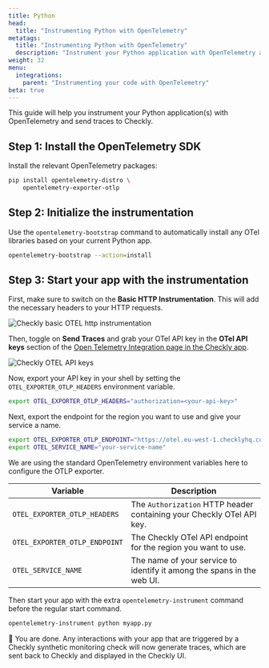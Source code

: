 ```yaml
---
title: Python
head:
  title: "Instrumenting Python with OpenTelemetry"
metatags:
  title: "Instrumenting Python with OpenTelemetry"
  description: "Instrument your Python application with OpenTelemetry and send traces to Checkly."
weight: 32
menu:
  integrations:
    parent: "Instrumenting your code with OpenTelemetry"
beta: true
---
```


This guide will help you instrument your Python application(s) with OpenTelemetry and send traces to Checkly.
<!--more-->
## Step 1: Install the OpenTelemetry SDK

Install the relevant OpenTelemetry packages:

```bash
pip install opentelemetry-distro \
    opentelemetry-exporter-otlp
```

## Step 2: Initialize the instrumentation

Use the `opentelemetry-bootstrap` command to automatically install any OTel libraries based on your current Python app.

```bash
opentelemetry-bootstrap --action=install
```

## Step 3: Start your app with the instrumentation

First, make sure to switch on the **Basic HTTP Instrumentation**. This will add the necessary headers to your HTTP requests.

![Checkly basic OTEL http instrumentation](/docs/images/integrations/otel/otel_basic_instrumentation.png)

Then, toggle on **Send Traces** and grab your OTel API key in the **OTel API keys** section of the [Open Telemetry Integration page in the Checkly app](https://app.checklyhq.com/settings/account/open-telemetry).

![Checkly OTEL API keys](/docs/images/integrations/otel/otel_send_traces.png)

Now, export your API key in your shell by setting the `OTEL_EXPORTER_OTLP_HEADERS` environment variable.

```bash
export OTEL_EXPORTER_OTLP_HEADERS="authorization=<your-api-key>"
```

Next, export the endpoint for the region you want to use and give your service a name.
```bash
export OTEL_EXPORTER_OTLP_ENDPOINT="https://otel.eu-west-1.checklyhq.com"
export OTEL_SERVICE_NAME="your-service-name"
```

We are using the standard OpenTelemetry environment variables here to configure the OTLP exporter.

| Variable                      | Description                                                                              |
|-------------------------------|------------------------------------------------------------------------------------------|
| `OTEL_EXPORTER_OTLP_HEADERS`  | The `Authorization` HTTP header containing your Checkly OTel API key.                    |
| `OTEL_EXPORTER_OTLP_ENDPOINT` | The Checkly OTel API endpoint for the region you want to use.                            |
| `OTEL_SERVICE_NAME`           | The name of your service to identify it among the spans in the web UI.                   |

Then start your app with the extra `opentelemetry-instrument` command before the regular start command.

```bash
opentelemetry-instrument python myapp.py
```
🎉 You are done. Any interactions with your app that are triggered by a Checkly synthetic monitoring check will now generate
traces, which are sent back to Checkly and displayed in the Checkly UI.
